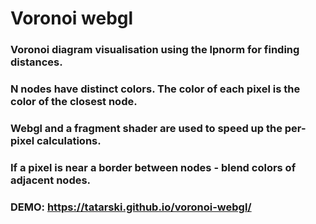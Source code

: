 # Voronoi webgl
###  Voronoi diagram visualisation using the lpnorm for finding distances.
###  N nodes have distinct colors. The color of each pixel is the color of the closest node.
### Webgl and a fragment shader are used to speed up the per-pixel calculations.
### If a pixel is near a border between nodes - blend colors of adjacent nodes.

### DEMO: https://tatarski.github.io/voronoi-webgl/

